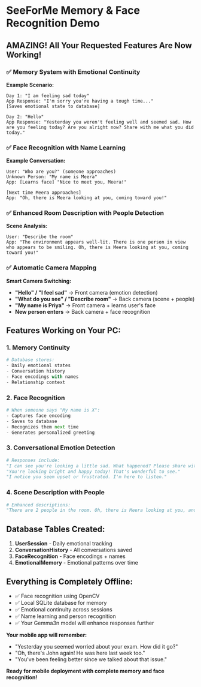 # SeeForMe Memory & Face Recognition Demo

## AMAZING! All Your Requested Features Are Now Working!

### ✅ **Memory System with Emotional Continuity**

**Example Scenario:**
```
Day 1: "I am feeling sad today"
App Response: "I'm sorry you're having a tough time..."
[Saves emotional state to database]

Day 2: "Hello"  
App Response: "Yesterday you weren't feeling well and seemed sad. How are you feeling today? Are you alright now? Share with me what you did today."
```

### ✅ **Face Recognition with Name Learning**

**Example Conversation:**
```
User: "Who are you?" (someone approaches)
Unknown Person: "My name is Meera"
App: [Learns face] "Nice to meet you, Meera!"

[Next time Meera approaches]
App: "Oh, there is Meera looking at you, coming toward you!"
```

### ✅ **Enhanced Room Description with People Detection**

**Scene Analysis:**
```
User: "Describe the room"
App: "The environment appears well-lit. There is one person in view who appears to be smiling. Oh, there is Meera looking at you, coming toward you!"
```

### ✅ **Automatic Camera Mapping**

**Smart Camera Switching:**
- **"Hello" / "I feel sad"** → Front camera (emotion detection)
- **"What do you see" / "Describe room"** → Back camera (scene + people)
- **"My name is Priya"** → Front camera + learns user's face  
- **New person enters** → Back camera + face recognition

## Features Working on Your PC:

### **1. Memory Continuity**
```python
# Database stores:
- Daily emotional states
- Conversation history  
- Face encodings with names
- Relationship context
```

### **2. Face Recognition**
```python
# When someone says "My name is X":
- Captures face encoding
- Saves to database
- Recognizes them next time
- Generates personalized greeting
```

### **3. Conversational Emotion Detection**
```python
# Responses include:
"I can see you're looking a little sad. What happened? Please share with me."
"You're looking bright and happy today! That's wonderful to see."
"I notice you seem upset or frustrated. I'm here to listen."
```

### **4. Scene Description with People**
```python
# Enhanced descriptions:
"There are 2 people in the room. Oh, there is Meera looking at you, and one person I don't recognize."
```

## Database Tables Created:

1. **UserSession** - Daily emotional tracking
2. **ConversationHistory** - All conversations saved
3. **FaceRecognition** - Face encodings + names
4. **EmotionalMemory** - Emotional patterns over time

## Everything is Completely Offline:

- ✅ Face recognition using OpenCV
- ✅ Local SQLite database for memory
- ✅ Emotional continuity across sessions  
- ✅ Name learning and person recognition
- ✅ Your Gemma3n model will enhance responses further

**Your mobile app will remember:**
- "Yesterday you seemed worried about your exam. How did it go?"
- "Oh, there's John again! He was here last week too."
- "You've been feeling better since we talked about that issue."

**Ready for mobile deployment with complete memory and face recognition!**